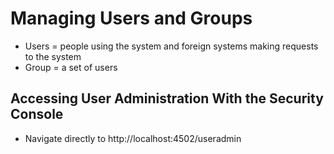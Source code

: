 # Managing Users and Groups
* Users = people using the system and foreign systems making requests to the system
* Group = a set of users

## Accessing User Administration With the Security Console
* Navigate directly to http://localhost:4502/useradmin